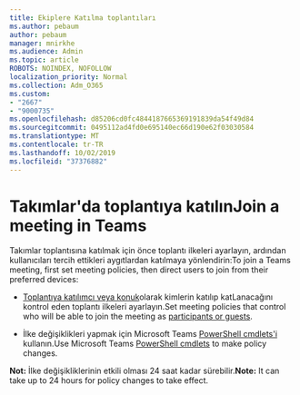 ```yaml
---
title: Ekiplere Katılma toplantıları
ms.author: pebaum
author: pebaum
manager: mnirkhe
ms.audience: Admin
ms.topic: article
ROBOTS: NOINDEX, NOFOLLOW
localization_priority: Normal
ms.collection: Adm_O365
ms.custom:
- "2667"
- "9000735"
ms.openlocfilehash: d85206cd0fc4844187665369191839da54f49d84
ms.sourcegitcommit: 0495112ad4fd0e695140ec66d190e62f03030584
ms.translationtype: MT
ms.contentlocale: tr-TR
ms.lasthandoff: 10/02/2019
ms.locfileid: "37376882"
---
```

# <a name="join-a-meeting-in-teams"></a><span data-ttu-id="d8f31-102">Takımlar'da toplantıya katılın</span><span class="sxs-lookup"><span data-stu-id="d8f31-102">Join a meeting in Teams</span></span>

<span data-ttu-id="d8f31-103">Takımlar toplantısına katılmak için önce toplantı ilkeleri ayarlayın, ardından kullanıcıları tercih ettikleri aygıtlardan katılmaya yönlendirin:</span><span class="sxs-lookup"><span data-stu-id="d8f31-103">To join a Teams meeting, first set meeting policies, then direct users to join from their preferred devices:</span></span>

- <span data-ttu-id="d8f31-104">[Toplantıya katılımcı veya konuk](https://docs.microsoft.com/microsoftteams/meeting-policies-in-teams#meeting-policy-settings---participants--guests)olarak kimlerin katılıp katLanacağını kontrol eden toplantı ilkeleri ayarlayın.</span><span class="sxs-lookup"><span data-stu-id="d8f31-104">Set meeting policies that control who will be able to join the meeting as [participants or guests](https://docs.microsoft.com/microsoftteams/meeting-policies-in-teams#meeting-policy-settings---participants--guests).</span></span> 

- <span data-ttu-id="d8f31-105">İlke değişiklikleri yapmak için Microsoft Teams [PowerShell cmdlets'i](https://docs.microsoft.com/en-us/microsoftteams/teams-powershell-overview) kullanın.</span><span class="sxs-lookup"><span data-stu-id="d8f31-105">Use Microsoft Teams [PowerShell cmdlets](https://docs.microsoft.com/en-us/microsoftteams/teams-powershell-overview) to make policy changes.</span></span>    

<span data-ttu-id="d8f31-106">**Not:** İlke değişikliklerinin etkili olması 24 saat kadar sürebilir.</span><span class="sxs-lookup"><span data-stu-id="d8f31-106">**Note:** It can take up to 24 hours for policy changes to take effect.</span></span>